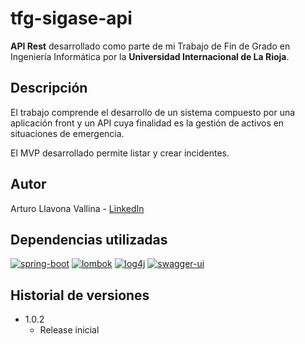 # tfg-sigase-api

**API Rest** desarrollado como parte de mi Trabajo de Fin de Grado en Ingeniería Informática por la **Universidad Internacional de La Rioja**.

## Descripción

El trabajo comprende el desarrollo de un sistema compuesto por una aplicación front y un API cuya finalidad es la gestión de activos en situaciones de emergencia.

El MVP desarrollado permite listar y crear incidentes.

## Autor

Arturo Llavona Vallina - [LinkedIn](https://www.linkedin.com/in/arturo-llavona-vallina/)

## Dependencias utilizadas
[![spring-boot][spring-boot-shield]][spring-boot-url]
[![lombok][lombok-shield]][lombok-url]
[![log4j][log4j-shield]][log4j-url]
[![swagger-ui][swagger-ui-shield]][swagger-ui-url]

## Historial de versiones

* 1.0.2
    * Release inicial
    
      

[spring-boot-shield]: https://img.shields.io/badge/spring--boot-3.0.2-brightgreen
[spring-boot-url]: https://spring.io/
[lombok-shield]: https://img.shields.io/badge/lombok-1.18.26-%23d9230f
[lombok-url]: https://projectlombok.org/
[log4j-shield]: https://img.shields.io/badge/log4j-2.19.0-%23e85647
[log4j-url]: https://logging.apache.org/log4j/2.x/
[swagger-ui-shield]: https://img.shields.io/badge/swagger--ui-4.15.5-%2363db2a
[swagger-ui-url]: https://swagger.io/tools/swagger-ui/